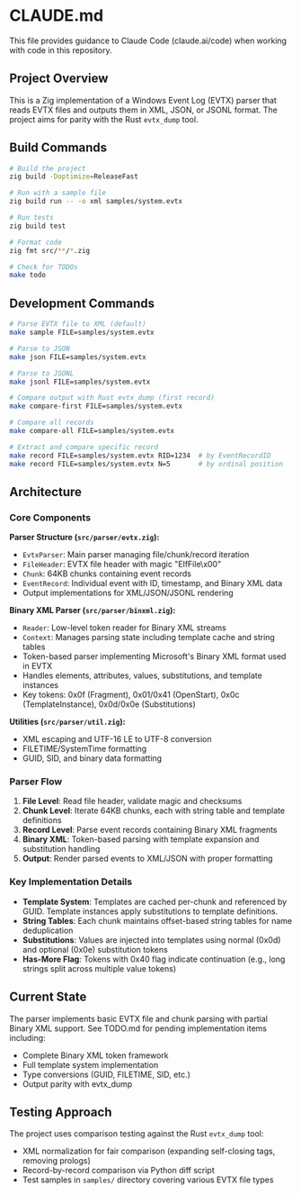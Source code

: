 # CLAUDE.md

This file provides guidance to Claude Code (claude.ai/code) when working with code in this repository.

## Project Overview

This is a Zig implementation of a Windows Event Log (EVTX) parser that reads EVTX files and outputs them in XML, JSON, or JSONL format. The project aims for parity with the Rust `evtx_dump` tool.

## Build Commands

```bash
# Build the project
zig build -Doptimize=ReleaseFast

# Run with a sample file
zig build run -- -o xml samples/system.evtx

# Run tests
zig build test

# Format code
zig fmt src/**/*.zig

# Check for TODOs
make todo
```

## Development Commands

```bash
# Parse EVTX file to XML (default)
make sample FILE=samples/system.evtx

# Parse to JSON
make json FILE=samples/system.evtx

# Parse to JSONL
make jsonl FILE=samples/system.evtx

# Compare output with Rust evtx_dump (first record)
make compare-first FILE=samples/system.evtx

# Compare all records
make compare-all FILE=samples/system.evtx

# Extract and compare specific record
make record FILE=samples/system.evtx RID=1234  # by EventRecordID
make record FILE=samples/system.evtx N=5       # by ordinal position
```

## Architecture

### Core Components

**Parser Structure (`src/parser/evtx.zig`):**
- `EvtxParser`: Main parser managing file/chunk/record iteration
- `FileHeader`: EVTX file header with magic "ElfFile\x00"
- `Chunk`: 64KB chunks containing event records
- `EventRecord`: Individual event with ID, timestamp, and Binary XML data
- Output implementations for XML/JSON/JSONL rendering

**Binary XML Parser (`src/parser/binxml.zig`):**
- `Reader`: Low-level token reader for Binary XML streams
- `Context`: Manages parsing state including template cache and string tables
- Token-based parser implementing Microsoft's Binary XML format used in EVTX
- Handles elements, attributes, values, substitutions, and template instances
- Key tokens: 0x0f (Fragment), 0x01/0x41 (OpenStart), 0x0c (TemplateInstance), 0x0d/0x0e (Substitutions)

**Utilities (`src/parser/util.zig`):**
- XML escaping and UTF-16 LE to UTF-8 conversion
- FILETIME/SystemTime formatting
- GUID, SID, and binary data formatting

### Parser Flow

1. **File Level**: Read file header, validate magic and checksums
2. **Chunk Level**: Iterate 64KB chunks, each with string table and template definitions
3. **Record Level**: Parse event records containing Binary XML fragments
4. **Binary XML**: Token-based parsing with template expansion and substitution handling
5. **Output**: Render parsed events to XML/JSON with proper formatting

### Key Implementation Details

- **Template System**: Templates are cached per-chunk and referenced by GUID. Template instances apply substitutions to template definitions.
- **String Tables**: Each chunk maintains offset-based string tables for name deduplication
- **Substitutions**: Values are injected into templates using normal (0x0d) and optional (0x0e) substitution tokens
- **Has-More Flag**: Tokens with 0x40 flag indicate continuation (e.g., long strings split across multiple value tokens)

## Current State

The parser implements basic EVTX file and chunk parsing with partial Binary XML support. See TODO.md for pending implementation items including:
- Complete Binary XML token framework
- Full template system implementation  
- Type conversions (GUID, FILETIME, SID, etc.)
- Output parity with evtx_dump

## Testing Approach

The project uses comparison testing against the Rust `evtx_dump` tool:
- XML normalization for fair comparison (expanding self-closing tags, removing prologs)
- Record-by-record comparison via Python diff script
- Test samples in `samples/` directory covering various EVTX file types